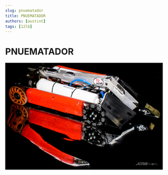```yaml
---
slug: pnuematador
title: PNUEMATADOR
authors: [austint]
tags: [12lb]
---
```


# PNUEMATADOR
![PNUEMATADOR](img/Pneumatador.jpg)